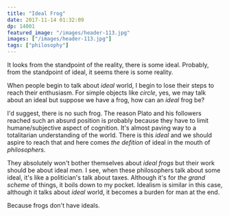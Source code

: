 ```yaml
---
title: "Ideal Frog"
date: 2017-11-14 01:32:09
dp: 14001
featured_image: "/images/header-113.jpg"
images: ["/images/header-113.jpg"]
tags: ["philosophy"]
---
```




It looks from the standpoint of the reality, there is some ideal. Probably, from
the standpoint of ideal, it seems there is some reality.

When people begin to talk about *ideal* world, I begin to lose their steps to
reach their enthusiasm. For simple objects like *circle*, yes, we may talk about
an ideal but suppose we have a frog, how can an *ideal* frog be?

I'd suggest, there is no such frog. The reason Plato and his followers reached
such an absurd position is probably because they have to limit humane/subjective
aspect of cognition. It's almost paving way to a totalitarian understanding of
the world. There is this *ideal* and we should aspire to reach that and here
comes *the defition* of ideal in the mouth of *philosophers.* 

They absolutely won't bother themselves about *ideal frogs* but their work
should be about ideal *men.* I see, when these philosophers talk about some
ideal, it's like a politician's talk about taxes. Although it's for *the grand
scheme* of things, it boils down to my pocket. Idealism is similar in this case,
although it talks about *ideal* world, it becomes a burden for man at the end. 

Because frogs don't have ideals.

